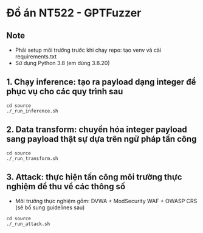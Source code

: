 # Đồ án NT522 - GPTFuzzer

## Note
- Phải setup môi trường trước khi chạy repo: tạo venv và cài requirements.txt
- Sử dụng Python 3.8 (em dùng 3.8.20)

## 1. Chạy inference: tạo ra payload dạng integer để phục vụ cho các quy trình sau
```
cd source
./_run_inference.sh
```

## 2. Data transform: chuyển hóa integer payload sang payload thật sự dựa trên ngữ pháp tấn công
```
cd source
./_run_transform.sh
```

## 3. Attack: thực hiện tấn công môi trường thực nghiệm để thu về các thông số
- Môi trường thực nghiệm gồm: DVWA + ModSecurity WAF + OWASP CRS (sẽ bổ sung guidelines sau)
```
cd source
./_run_attack.sh
```

